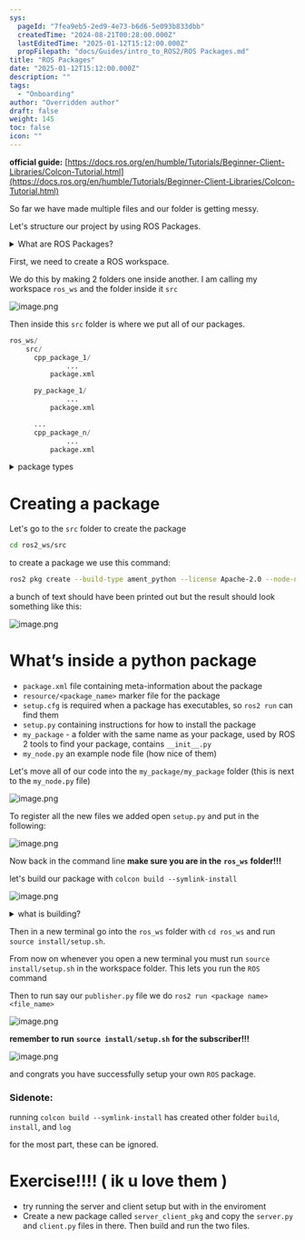 ```yaml
---
sys:
  pageId: "7fea9eb5-2ed9-4e73-b6d6-5e093b833dbb"
  createdTime: "2024-08-21T00:28:00.000Z"
  lastEditedTime: "2025-01-12T15:12:00.000Z"
  propFilepath: "docs/Guides/intro_to_ROS2/ROS Packages.md"
title: "ROS Packages"
date: "2025-01-12T15:12:00.000Z"
description: ""
tags:
  - "Onboarding"
author: "Overridden author"
draft: false
weight: 145
toc: false
icon: ""
---
```


**official guide:** [https://docs.ros.org/en/humble/Tutorials/Beginner-Client-Libraries/Colcon-Tutorial.html](https://docs.ros.org/en/humble/Tutorials/Beginner-Client-Libraries/Colcon-Tutorial.html)

So far we have made multiple files and our folder is getting messy.

Let's structure our project by using ROS Packages.

<details>

<summary>What are ROS Packages?</summary>

ROS Packages are, as the name implies, packages of code that are highly sharable between ROS developers.

They consist of a folder, `package.xml` file, and source code

```python
      cpp_package_1/
		      ... imagine much code files here ..
          package.xml
```

</details>

First, we need to create a ROS workspace.

We do this by making 2 folders one inside another. I am calling my workspace `ros_ws` and the folder inside it `src`

![image.png](https://prod-files-secure.s3.us-west-2.amazonaws.com/d518164a-d88e-44d1-a4ee-3adb3bd8bce0/70706947-fd18-4537-a67b-e12946812d31/image.png?X-Amz-Algorithm=AWS4-HMAC-SHA256&X-Amz-Content-Sha256=UNSIGNED-PAYLOAD&X-Amz-Credential=ASIAZI2LB46645JRFFTW%2F20250706%2Fus-west-2%2Fs3%2Faws4_request&X-Amz-Date=20250706T025018Z&X-Amz-Expires=3600&X-Amz-Security-Token=IQoJb3JpZ2luX2VjEEoaCXVzLXdlc3QtMiJHMEUCIQC7I2kc%2BdbOCpiMqJhv%2Bar17KxcG67BcDLKU%2BkjjlbdyQIgIK64zn6y2e7OQTZlcu94nxUu43LbIIrWIxZiB6Pngcsq%2FwMIUxAAGgw2Mzc0MjMxODM4MDUiDIoXsUeUepx05cl1hyrcA6mRN7JljS6YxaaHKrt4miH7E0EV67ubnNwlnWQSc5vT0oEltC4TJ26JCpUgWo8jgsoiQ9B0nn0TWSz%2FDJ23qGd6TMDryeaNMWaqFXOSjUtgX1snEa7IT%2FvSR3QFqv5yr7pHOMfbHqhBXyEdTk7jd%2Frpq07l%2BuGi8a9G73b%2FgGLpCwYSsYqN9YYtYRUyIxZMn6BLpZVOzZMFxBHLhigFZ1JPpmRoGgW%2BLD%2F89QFvh9%2BbiRX%2FqZkbGFzVD5rfQOv%2FLSC6G%2Bk6nbnFVYLe8fSxmpjCGK6fPFG5xSKbbuGML1PtSjVVGJO1ZzhLX30iZKBzDj7pichLAsz4BLxreTC0Fp%2B6Kf1jUGoKi%2BCk5vfsZrnGj282JbXr2d4oDMRuw9sa%2Ft3Gf%2FGMJyzclqBp58eMyDhAv7L8NV9SC0%2Fg6Nw3vuWXe7SW%2BfJjhrSzyB%2FvGnF5F0XIKc%2BwJ%2FbmbaWUetI0%2FRx39S4Uhf72Df%2Bh3BmlYQH6HLG1f%2F8%2FYNWFLwz32RVCYIU5hr9yh1AKKtD2C%2BBfEPXB3cemT%2B1ByG%2BSyabrbnqDkcnz4wgf%2FCVZpNP2iC24yhfqZUiAfRfCFOAkN%2BXUKY7451gNvumu2Scz%2BeqEickwhUr%2Fr77lRLZ9aUzcMOWkp8MGOqUB0R4569jF%2F2mwjbXx%2FHkqzX2mt6jqF0df9O1kztNSLjJoTUZ9ko2mJAnsyh8BEQd%2BGFOZKH8j%2BxCOEmHLbaA9a8hkunu7p3O0mt4MoIOd%2BjhBz0RU50IK34KZsuFw8fdCYlS6tHu1i%2FKFOzDVIQ0%2FEMCFjQZm06Tm1Hh3xmN1%2FxmQABQTaXQaVLLWIgTYaBSv6n9OeAdW0pFqMXduhLlJOIevqJW1&X-Amz-Signature=c06a3d4e32aa4c18476fd6195cbb091317e62eb2a4274eb424c7cf867ad0960d&X-Amz-SignedHeaders=host&x-amz-checksum-mode=ENABLED&x-id=GetObject)

Then inside this `src` folder is where we put all of our packages.

```python
ros_ws/
    src/
      cpp_package_1/
		      ...
          package.xml

      py_package_1/
		      ...
          package.xml

      ...
      cpp_package_n/
		      ...
          package.xml

```

<details>

<summary>package types</summary>

packages can be either `C++` or python.

the intern file structure is different for each but for this guide we will stick to creating python packages

</details>

# Creating a package

Let's go to the `src` folder to create the package

```bash
cd ros2_ws/src
```

to create a package we use this command:

```bash
ros2 pkg create --build-type ament_python --license Apache-2.0 --node-name my_node my_package
```

a bunch of text should have been printed out but the result should look something like this:

![image.png](https://prod-files-secure.s3.us-west-2.amazonaws.com/d518164a-d88e-44d1-a4ee-3adb3bd8bce0/e6cf1e3f-8512-4a3e-b131-079f800bf3e8/image.png?X-Amz-Algorithm=AWS4-HMAC-SHA256&X-Amz-Content-Sha256=UNSIGNED-PAYLOAD&X-Amz-Credential=ASIAZI2LB46645JRFFTW%2F20250706%2Fus-west-2%2Fs3%2Faws4_request&X-Amz-Date=20250706T025018Z&X-Amz-Expires=3600&X-Amz-Security-Token=IQoJb3JpZ2luX2VjEEoaCXVzLXdlc3QtMiJHMEUCIQC7I2kc%2BdbOCpiMqJhv%2Bar17KxcG67BcDLKU%2BkjjlbdyQIgIK64zn6y2e7OQTZlcu94nxUu43LbIIrWIxZiB6Pngcsq%2FwMIUxAAGgw2Mzc0MjMxODM4MDUiDIoXsUeUepx05cl1hyrcA6mRN7JljS6YxaaHKrt4miH7E0EV67ubnNwlnWQSc5vT0oEltC4TJ26JCpUgWo8jgsoiQ9B0nn0TWSz%2FDJ23qGd6TMDryeaNMWaqFXOSjUtgX1snEa7IT%2FvSR3QFqv5yr7pHOMfbHqhBXyEdTk7jd%2Frpq07l%2BuGi8a9G73b%2FgGLpCwYSsYqN9YYtYRUyIxZMn6BLpZVOzZMFxBHLhigFZ1JPpmRoGgW%2BLD%2F89QFvh9%2BbiRX%2FqZkbGFzVD5rfQOv%2FLSC6G%2Bk6nbnFVYLe8fSxmpjCGK6fPFG5xSKbbuGML1PtSjVVGJO1ZzhLX30iZKBzDj7pichLAsz4BLxreTC0Fp%2B6Kf1jUGoKi%2BCk5vfsZrnGj282JbXr2d4oDMRuw9sa%2Ft3Gf%2FGMJyzclqBp58eMyDhAv7L8NV9SC0%2Fg6Nw3vuWXe7SW%2BfJjhrSzyB%2FvGnF5F0XIKc%2BwJ%2FbmbaWUetI0%2FRx39S4Uhf72Df%2Bh3BmlYQH6HLG1f%2F8%2FYNWFLwz32RVCYIU5hr9yh1AKKtD2C%2BBfEPXB3cemT%2B1ByG%2BSyabrbnqDkcnz4wgf%2FCVZpNP2iC24yhfqZUiAfRfCFOAkN%2BXUKY7451gNvumu2Scz%2BeqEickwhUr%2Fr77lRLZ9aUzcMOWkp8MGOqUB0R4569jF%2F2mwjbXx%2FHkqzX2mt6jqF0df9O1kztNSLjJoTUZ9ko2mJAnsyh8BEQd%2BGFOZKH8j%2BxCOEmHLbaA9a8hkunu7p3O0mt4MoIOd%2BjhBz0RU50IK34KZsuFw8fdCYlS6tHu1i%2FKFOzDVIQ0%2FEMCFjQZm06Tm1Hh3xmN1%2FxmQABQTaXQaVLLWIgTYaBSv6n9OeAdW0pFqMXduhLlJOIevqJW1&X-Amz-Signature=eddb8a77c2cdc12824b37063ad07c08fbbf0e8c5992c8693e5a8f576371a8f60&X-Amz-SignedHeaders=host&x-amz-checksum-mode=ENABLED&x-id=GetObject)

# What’s inside a python package

- `package.xml` file containing meta-information about the package
- `resource/<package_name>` marker file for the package
- `setup.cfg` is required when a package has executables, so `ros2 run` can find them
- `setup.py` containing instructions for how to install the package
- `my_package` - a folder with the same name as your package, used by ROS 2 tools to find your package, contains `__init__.py`
- `my_node.py` an example node file (how nice of them)

Let's move all of our code into the `my_package/my_package` folder (this is next to the `my_node.py` file)

![image.png](https://prod-files-secure.s3.us-west-2.amazonaws.com/d518164a-d88e-44d1-a4ee-3adb3bd8bce0/9ce58f11-0da9-4d3e-b86d-506a9685d378/image.png?X-Amz-Algorithm=AWS4-HMAC-SHA256&X-Amz-Content-Sha256=UNSIGNED-PAYLOAD&X-Amz-Credential=ASIAZI2LB46645JRFFTW%2F20250706%2Fus-west-2%2Fs3%2Faws4_request&X-Amz-Date=20250706T025018Z&X-Amz-Expires=3600&X-Amz-Security-Token=IQoJb3JpZ2luX2VjEEoaCXVzLXdlc3QtMiJHMEUCIQC7I2kc%2BdbOCpiMqJhv%2Bar17KxcG67BcDLKU%2BkjjlbdyQIgIK64zn6y2e7OQTZlcu94nxUu43LbIIrWIxZiB6Pngcsq%2FwMIUxAAGgw2Mzc0MjMxODM4MDUiDIoXsUeUepx05cl1hyrcA6mRN7JljS6YxaaHKrt4miH7E0EV67ubnNwlnWQSc5vT0oEltC4TJ26JCpUgWo8jgsoiQ9B0nn0TWSz%2FDJ23qGd6TMDryeaNMWaqFXOSjUtgX1snEa7IT%2FvSR3QFqv5yr7pHOMfbHqhBXyEdTk7jd%2Frpq07l%2BuGi8a9G73b%2FgGLpCwYSsYqN9YYtYRUyIxZMn6BLpZVOzZMFxBHLhigFZ1JPpmRoGgW%2BLD%2F89QFvh9%2BbiRX%2FqZkbGFzVD5rfQOv%2FLSC6G%2Bk6nbnFVYLe8fSxmpjCGK6fPFG5xSKbbuGML1PtSjVVGJO1ZzhLX30iZKBzDj7pichLAsz4BLxreTC0Fp%2B6Kf1jUGoKi%2BCk5vfsZrnGj282JbXr2d4oDMRuw9sa%2Ft3Gf%2FGMJyzclqBp58eMyDhAv7L8NV9SC0%2Fg6Nw3vuWXe7SW%2BfJjhrSzyB%2FvGnF5F0XIKc%2BwJ%2FbmbaWUetI0%2FRx39S4Uhf72Df%2Bh3BmlYQH6HLG1f%2F8%2FYNWFLwz32RVCYIU5hr9yh1AKKtD2C%2BBfEPXB3cemT%2B1ByG%2BSyabrbnqDkcnz4wgf%2FCVZpNP2iC24yhfqZUiAfRfCFOAkN%2BXUKY7451gNvumu2Scz%2BeqEickwhUr%2Fr77lRLZ9aUzcMOWkp8MGOqUB0R4569jF%2F2mwjbXx%2FHkqzX2mt6jqF0df9O1kztNSLjJoTUZ9ko2mJAnsyh8BEQd%2BGFOZKH8j%2BxCOEmHLbaA9a8hkunu7p3O0mt4MoIOd%2BjhBz0RU50IK34KZsuFw8fdCYlS6tHu1i%2FKFOzDVIQ0%2FEMCFjQZm06Tm1Hh3xmN1%2FxmQABQTaXQaVLLWIgTYaBSv6n9OeAdW0pFqMXduhLlJOIevqJW1&X-Amz-Signature=1645d63955ad9723863b602116bd1c71628eb229abf42768e032121d02df6d61&X-Amz-SignedHeaders=host&x-amz-checksum-mode=ENABLED&x-id=GetObject)

To register all the new files we added open `setup.py` and put in the following:

![image.png](https://prod-files-secure.s3.us-west-2.amazonaws.com/d518164a-d88e-44d1-a4ee-3adb3bd8bce0/1cd7c262-4cae-4496-9d75-c178537d24a2/image.png?X-Amz-Algorithm=AWS4-HMAC-SHA256&X-Amz-Content-Sha256=UNSIGNED-PAYLOAD&X-Amz-Credential=ASIAZI2LB46645JRFFTW%2F20250706%2Fus-west-2%2Fs3%2Faws4_request&X-Amz-Date=20250706T025018Z&X-Amz-Expires=3600&X-Amz-Security-Token=IQoJb3JpZ2luX2VjEEoaCXVzLXdlc3QtMiJHMEUCIQC7I2kc%2BdbOCpiMqJhv%2Bar17KxcG67BcDLKU%2BkjjlbdyQIgIK64zn6y2e7OQTZlcu94nxUu43LbIIrWIxZiB6Pngcsq%2FwMIUxAAGgw2Mzc0MjMxODM4MDUiDIoXsUeUepx05cl1hyrcA6mRN7JljS6YxaaHKrt4miH7E0EV67ubnNwlnWQSc5vT0oEltC4TJ26JCpUgWo8jgsoiQ9B0nn0TWSz%2FDJ23qGd6TMDryeaNMWaqFXOSjUtgX1snEa7IT%2FvSR3QFqv5yr7pHOMfbHqhBXyEdTk7jd%2Frpq07l%2BuGi8a9G73b%2FgGLpCwYSsYqN9YYtYRUyIxZMn6BLpZVOzZMFxBHLhigFZ1JPpmRoGgW%2BLD%2F89QFvh9%2BbiRX%2FqZkbGFzVD5rfQOv%2FLSC6G%2Bk6nbnFVYLe8fSxmpjCGK6fPFG5xSKbbuGML1PtSjVVGJO1ZzhLX30iZKBzDj7pichLAsz4BLxreTC0Fp%2B6Kf1jUGoKi%2BCk5vfsZrnGj282JbXr2d4oDMRuw9sa%2Ft3Gf%2FGMJyzclqBp58eMyDhAv7L8NV9SC0%2Fg6Nw3vuWXe7SW%2BfJjhrSzyB%2FvGnF5F0XIKc%2BwJ%2FbmbaWUetI0%2FRx39S4Uhf72Df%2Bh3BmlYQH6HLG1f%2F8%2FYNWFLwz32RVCYIU5hr9yh1AKKtD2C%2BBfEPXB3cemT%2B1ByG%2BSyabrbnqDkcnz4wgf%2FCVZpNP2iC24yhfqZUiAfRfCFOAkN%2BXUKY7451gNvumu2Scz%2BeqEickwhUr%2Fr77lRLZ9aUzcMOWkp8MGOqUB0R4569jF%2F2mwjbXx%2FHkqzX2mt6jqF0df9O1kztNSLjJoTUZ9ko2mJAnsyh8BEQd%2BGFOZKH8j%2BxCOEmHLbaA9a8hkunu7p3O0mt4MoIOd%2BjhBz0RU50IK34KZsuFw8fdCYlS6tHu1i%2FKFOzDVIQ0%2FEMCFjQZm06Tm1Hh3xmN1%2FxmQABQTaXQaVLLWIgTYaBSv6n9OeAdW0pFqMXduhLlJOIevqJW1&X-Amz-Signature=85d22d86513c2be049b560e385f5c6e87184375b1db0420518c2255227c809e3&X-Amz-SignedHeaders=host&x-amz-checksum-mode=ENABLED&x-id=GetObject)

Now back in the command line **make sure you are in the** **`ros_ws`** **folder!!!**

let's build our package with `colcon build --symlink-install`

![image.png](https://prod-files-secure.s3.us-west-2.amazonaws.com/d518164a-d88e-44d1-a4ee-3adb3bd8bce0/2f2a0d27-b173-48fd-b189-5f5c0ce65619/image.png?X-Amz-Algorithm=AWS4-HMAC-SHA256&X-Amz-Content-Sha256=UNSIGNED-PAYLOAD&X-Amz-Credential=ASIAZI2LB46645JRFFTW%2F20250706%2Fus-west-2%2Fs3%2Faws4_request&X-Amz-Date=20250706T025018Z&X-Amz-Expires=3600&X-Amz-Security-Token=IQoJb3JpZ2luX2VjEEoaCXVzLXdlc3QtMiJHMEUCIQC7I2kc%2BdbOCpiMqJhv%2Bar17KxcG67BcDLKU%2BkjjlbdyQIgIK64zn6y2e7OQTZlcu94nxUu43LbIIrWIxZiB6Pngcsq%2FwMIUxAAGgw2Mzc0MjMxODM4MDUiDIoXsUeUepx05cl1hyrcA6mRN7JljS6YxaaHKrt4miH7E0EV67ubnNwlnWQSc5vT0oEltC4TJ26JCpUgWo8jgsoiQ9B0nn0TWSz%2FDJ23qGd6TMDryeaNMWaqFXOSjUtgX1snEa7IT%2FvSR3QFqv5yr7pHOMfbHqhBXyEdTk7jd%2Frpq07l%2BuGi8a9G73b%2FgGLpCwYSsYqN9YYtYRUyIxZMn6BLpZVOzZMFxBHLhigFZ1JPpmRoGgW%2BLD%2F89QFvh9%2BbiRX%2FqZkbGFzVD5rfQOv%2FLSC6G%2Bk6nbnFVYLe8fSxmpjCGK6fPFG5xSKbbuGML1PtSjVVGJO1ZzhLX30iZKBzDj7pichLAsz4BLxreTC0Fp%2B6Kf1jUGoKi%2BCk5vfsZrnGj282JbXr2d4oDMRuw9sa%2Ft3Gf%2FGMJyzclqBp58eMyDhAv7L8NV9SC0%2Fg6Nw3vuWXe7SW%2BfJjhrSzyB%2FvGnF5F0XIKc%2BwJ%2FbmbaWUetI0%2FRx39S4Uhf72Df%2Bh3BmlYQH6HLG1f%2F8%2FYNWFLwz32RVCYIU5hr9yh1AKKtD2C%2BBfEPXB3cemT%2B1ByG%2BSyabrbnqDkcnz4wgf%2FCVZpNP2iC24yhfqZUiAfRfCFOAkN%2BXUKY7451gNvumu2Scz%2BeqEickwhUr%2Fr77lRLZ9aUzcMOWkp8MGOqUB0R4569jF%2F2mwjbXx%2FHkqzX2mt6jqF0df9O1kztNSLjJoTUZ9ko2mJAnsyh8BEQd%2BGFOZKH8j%2BxCOEmHLbaA9a8hkunu7p3O0mt4MoIOd%2BjhBz0RU50IK34KZsuFw8fdCYlS6tHu1i%2FKFOzDVIQ0%2FEMCFjQZm06Tm1Hh3xmN1%2FxmQABQTaXQaVLLWIgTYaBSv6n9OeAdW0pFqMXduhLlJOIevqJW1&X-Amz-Signature=c2c959441cc828cb9ff2a56bc321800baa2c378cb56222721803503077c4b298&X-Amz-SignedHeaders=host&x-amz-checksum-mode=ENABLED&x-id=GetObject)

<details>

<summary>what is building?</summary>

if you are a CS major at Rose-Hulman you will learn the answer to this in CSSE132

but TLDR; is it combines all the code files into one program that can be run easily 

</details>

Then in a new terminal go into the `ros_ws` folder with `cd ros_ws` and run `source install/setup.sh`. 

From now on whenever you open a new terminal you must run `source install/setup.sh` in the workspace folder. This lets you run the `ROS` command

Then to run say our `publisher.py` file we do `ros2 run <package name> <file_name>`

![image.png](https://prod-files-secure.s3.us-west-2.amazonaws.com/d518164a-d88e-44d1-a4ee-3adb3bd8bce0/4f4b1219-3a44-4632-aa0a-ce3471699f59/image.png?X-Amz-Algorithm=AWS4-HMAC-SHA256&X-Amz-Content-Sha256=UNSIGNED-PAYLOAD&X-Amz-Credential=ASIAZI2LB46645JRFFTW%2F20250706%2Fus-west-2%2Fs3%2Faws4_request&X-Amz-Date=20250706T025019Z&X-Amz-Expires=3600&X-Amz-Security-Token=IQoJb3JpZ2luX2VjEEoaCXVzLXdlc3QtMiJHMEUCIQC7I2kc%2BdbOCpiMqJhv%2Bar17KxcG67BcDLKU%2BkjjlbdyQIgIK64zn6y2e7OQTZlcu94nxUu43LbIIrWIxZiB6Pngcsq%2FwMIUxAAGgw2Mzc0MjMxODM4MDUiDIoXsUeUepx05cl1hyrcA6mRN7JljS6YxaaHKrt4miH7E0EV67ubnNwlnWQSc5vT0oEltC4TJ26JCpUgWo8jgsoiQ9B0nn0TWSz%2FDJ23qGd6TMDryeaNMWaqFXOSjUtgX1snEa7IT%2FvSR3QFqv5yr7pHOMfbHqhBXyEdTk7jd%2Frpq07l%2BuGi8a9G73b%2FgGLpCwYSsYqN9YYtYRUyIxZMn6BLpZVOzZMFxBHLhigFZ1JPpmRoGgW%2BLD%2F89QFvh9%2BbiRX%2FqZkbGFzVD5rfQOv%2FLSC6G%2Bk6nbnFVYLe8fSxmpjCGK6fPFG5xSKbbuGML1PtSjVVGJO1ZzhLX30iZKBzDj7pichLAsz4BLxreTC0Fp%2B6Kf1jUGoKi%2BCk5vfsZrnGj282JbXr2d4oDMRuw9sa%2Ft3Gf%2FGMJyzclqBp58eMyDhAv7L8NV9SC0%2Fg6Nw3vuWXe7SW%2BfJjhrSzyB%2FvGnF5F0XIKc%2BwJ%2FbmbaWUetI0%2FRx39S4Uhf72Df%2Bh3BmlYQH6HLG1f%2F8%2FYNWFLwz32RVCYIU5hr9yh1AKKtD2C%2BBfEPXB3cemT%2B1ByG%2BSyabrbnqDkcnz4wgf%2FCVZpNP2iC24yhfqZUiAfRfCFOAkN%2BXUKY7451gNvumu2Scz%2BeqEickwhUr%2Fr77lRLZ9aUzcMOWkp8MGOqUB0R4569jF%2F2mwjbXx%2FHkqzX2mt6jqF0df9O1kztNSLjJoTUZ9ko2mJAnsyh8BEQd%2BGFOZKH8j%2BxCOEmHLbaA9a8hkunu7p3O0mt4MoIOd%2BjhBz0RU50IK34KZsuFw8fdCYlS6tHu1i%2FKFOzDVIQ0%2FEMCFjQZm06Tm1Hh3xmN1%2FxmQABQTaXQaVLLWIgTYaBSv6n9OeAdW0pFqMXduhLlJOIevqJW1&X-Amz-Signature=d67a3b67a30a9e9a7ee118f884948a784ffff2ffb499e7f935b9cf801ab7b54b&X-Amz-SignedHeaders=host&x-amz-checksum-mode=ENABLED&x-id=GetObject)

**remember to run** **`source install/setup.sh`** **for the subscriber!!!**

![image.png](https://prod-files-secure.s3.us-west-2.amazonaws.com/d518164a-d88e-44d1-a4ee-3adb3bd8bce0/02121119-dad4-49ec-8356-c956108b4243/image.png?X-Amz-Algorithm=AWS4-HMAC-SHA256&X-Amz-Content-Sha256=UNSIGNED-PAYLOAD&X-Amz-Credential=ASIAZI2LB46645JRFFTW%2F20250706%2Fus-west-2%2Fs3%2Faws4_request&X-Amz-Date=20250706T025019Z&X-Amz-Expires=3600&X-Amz-Security-Token=IQoJb3JpZ2luX2VjEEoaCXVzLXdlc3QtMiJHMEUCIQC7I2kc%2BdbOCpiMqJhv%2Bar17KxcG67BcDLKU%2BkjjlbdyQIgIK64zn6y2e7OQTZlcu94nxUu43LbIIrWIxZiB6Pngcsq%2FwMIUxAAGgw2Mzc0MjMxODM4MDUiDIoXsUeUepx05cl1hyrcA6mRN7JljS6YxaaHKrt4miH7E0EV67ubnNwlnWQSc5vT0oEltC4TJ26JCpUgWo8jgsoiQ9B0nn0TWSz%2FDJ23qGd6TMDryeaNMWaqFXOSjUtgX1snEa7IT%2FvSR3QFqv5yr7pHOMfbHqhBXyEdTk7jd%2Frpq07l%2BuGi8a9G73b%2FgGLpCwYSsYqN9YYtYRUyIxZMn6BLpZVOzZMFxBHLhigFZ1JPpmRoGgW%2BLD%2F89QFvh9%2BbiRX%2FqZkbGFzVD5rfQOv%2FLSC6G%2Bk6nbnFVYLe8fSxmpjCGK6fPFG5xSKbbuGML1PtSjVVGJO1ZzhLX30iZKBzDj7pichLAsz4BLxreTC0Fp%2B6Kf1jUGoKi%2BCk5vfsZrnGj282JbXr2d4oDMRuw9sa%2Ft3Gf%2FGMJyzclqBp58eMyDhAv7L8NV9SC0%2Fg6Nw3vuWXe7SW%2BfJjhrSzyB%2FvGnF5F0XIKc%2BwJ%2FbmbaWUetI0%2FRx39S4Uhf72Df%2Bh3BmlYQH6HLG1f%2F8%2FYNWFLwz32RVCYIU5hr9yh1AKKtD2C%2BBfEPXB3cemT%2B1ByG%2BSyabrbnqDkcnz4wgf%2FCVZpNP2iC24yhfqZUiAfRfCFOAkN%2BXUKY7451gNvumu2Scz%2BeqEickwhUr%2Fr77lRLZ9aUzcMOWkp8MGOqUB0R4569jF%2F2mwjbXx%2FHkqzX2mt6jqF0df9O1kztNSLjJoTUZ9ko2mJAnsyh8BEQd%2BGFOZKH8j%2BxCOEmHLbaA9a8hkunu7p3O0mt4MoIOd%2BjhBz0RU50IK34KZsuFw8fdCYlS6tHu1i%2FKFOzDVIQ0%2FEMCFjQZm06Tm1Hh3xmN1%2FxmQABQTaXQaVLLWIgTYaBSv6n9OeAdW0pFqMXduhLlJOIevqJW1&X-Amz-Signature=2ea9c0ea06c5c57a101122001cf0ed9b7e79252fc37ed2c5fea0b0df0abfdd9c&X-Amz-SignedHeaders=host&x-amz-checksum-mode=ENABLED&x-id=GetObject)

and congrats you have successfully setup your own `ROS` package.

### Sidenote:

running `colcon build --symlink-install` has created other folder `build`, `install`, and `log`

for the most part, these can be ignored.

# Exercise!!!! ( ik u love them )

- try running the server and client setup but with in the enviroment
- Create a new package called `server_client_pkg` and copy the `server.py` and `client.py` files in there. Then build and run the two files.
